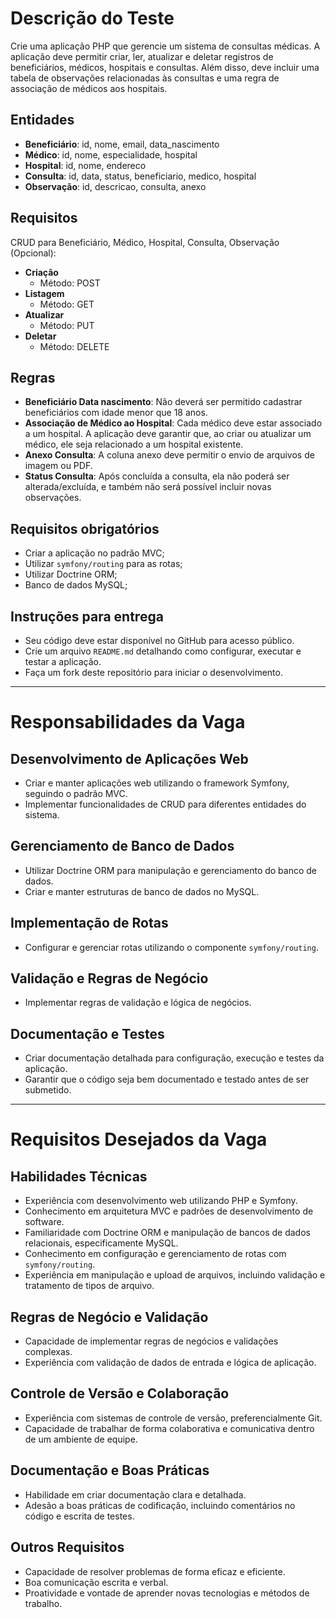 # Descrição do Teste

Crie uma aplicação PHP que gerencie um sistema de consultas médicas. A aplicação deve permitir criar, ler, atualizar e deletar registros de beneficiários, médicos, hospitais e consultas. Além disso, deve incluir uma tabela de observações relacionadas às consultas e uma regra de associação de médicos aos hospitais.

## Entidades

- **Beneficiário**: id, nome, email, data_nascimento
- **Médico**: id, nome, especialidade, hospital
- **Hospital**: id, nome, endereco
- **Consulta**: id, data, status, beneficiario, medico, hospital
- **Observação**: id, descricao, consulta, anexo

## Requisitos

CRUD para Beneficiário, Médico, Hospital, Consulta, Observação (Opcional):

- **Criação**
  - Método: POST
- **Listagem**
  - Método: GET
- **Atualizar**
  - Método: PUT
- **Deletar**
  - Método: DELETE

## Regras

- **Beneficiário Data nascimento**: Não deverá ser permitido cadastrar beneficiários com idade menor que 18 anos.
- **Associação de Médico ao Hospital**: Cada médico deve estar associado a um hospital. A aplicação deve garantir que, ao criar ou atualizar um médico, ele seja relacionado a um hospital existente.
- **Anexo Consulta**: A coluna anexo deve permitir o envio de arquivos de imagem ou PDF.
- **Status Consulta**: Após concluída a consulta, ela não poderá ser alterada/excluída, e também não será possível incluir novas observações.

## Requisitos obrigatórios

- Criar a aplicação no padrão MVC;
- Utilizar `symfony/routing` para as rotas;
- Utilizar Doctrine ORM;
- Banco de dados MySQL;

## Instruções para entrega

- Seu código deve estar disponível no GitHub para acesso público.
- Crie um arquivo `README.md` detalhando como configurar, executar e testar a aplicação.
- Faça um fork deste repositório para iniciar o desenvolvimento.

---

# Responsabilidades da Vaga

## Desenvolvimento de Aplicações Web

- Criar e manter aplicações web utilizando o framework Symfony, seguindo o padrão MVC.
- Implementar funcionalidades de CRUD para diferentes entidades do sistema.

## Gerenciamento de Banco de Dados

- Utilizar Doctrine ORM para manipulação e gerenciamento do banco de dados.
- Criar e manter estruturas de banco de dados no MySQL.

## Implementação de Rotas

- Configurar e gerenciar rotas utilizando o componente `symfony/routing`.

## Validação e Regras de Negócio

- Implementar regras de validação e lógica de negócios.

## Documentação e Testes

- Criar documentação detalhada para configuração, execução e testes da aplicação.
- Garantir que o código seja bem documentado e testado antes de ser submetido.

---

# Requisitos Desejados da Vaga

## Habilidades Técnicas

- Experiência com desenvolvimento web utilizando PHP e Symfony.
- Conhecimento em arquitetura MVC e padrões de desenvolvimento de software.
- Familiaridade com Doctrine ORM e manipulação de bancos de dados relacionais, especificamente MySQL.
- Conhecimento em configuração e gerenciamento de rotas com `symfony/routing`.
- Experiência em manipulação e upload de arquivos, incluindo validação e tratamento de tipos de arquivo.

## Regras de Negócio e Validação

- Capacidade de implementar regras de negócios e validações complexas.
- Experiência com validação de dados de entrada e lógica de aplicação.

## Controle de Versão e Colaboração

- Experiência com sistemas de controle de versão, preferencialmente Git.
- Capacidade de trabalhar de forma colaborativa e comunicativa dentro de um ambiente de equipe.

## Documentação e Boas Práticas

- Habilidade em criar documentação clara e detalhada.
- Adesão a boas práticas de codificação, incluindo comentários no código e escrita de testes.

## Outros Requisitos

- Capacidade de resolver problemas de forma eficaz e eficiente.
- Boa comunicação escrita e verbal.
- Proatividade e vontade de aprender novas tecnologias e métodos de trabalho.
